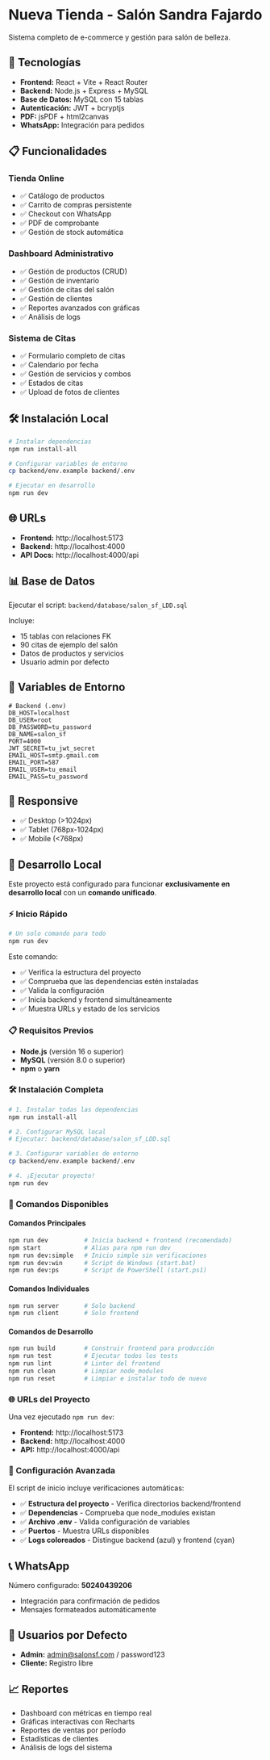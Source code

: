 # Nueva Tienda - Salón Sandra Fajardo

Sistema completo de e-commerce y gestión para salón de belleza.

## 🚀 Tecnologías

- **Frontend:** React + Vite + React Router
- **Backend:** Node.js + Express + MySQL
- **Base de Datos:** MySQL con 15 tablas
- **Autenticación:** JWT + bcryptjs
- **PDF:** jsPDF + html2canvas
- **WhatsApp:** Integración para pedidos

## 📋 Funcionalidades

### Tienda Online
- ✅ Catálogo de productos
- ✅ Carrito de compras persistente
- ✅ Checkout con WhatsApp
- ✅ PDF de comprobante
- ✅ Gestión de stock automática

### Dashboard Administrativo
- ✅ Gestión de productos (CRUD)
- ✅ Gestión de inventario
- ✅ Gestión de citas del salón
- ✅ Gestión de clientes
- ✅ Reportes avanzados con gráficas
- ✅ Análisis de logs

### Sistema de Citas
- ✅ Formulario completo de citas
- ✅ Calendario por fecha
- ✅ Gestión de servicios y combos
- ✅ Estados de citas
- ✅ Upload de fotos de clientes

## 🛠️ Instalación Local

```bash
# Instalar dependencias
npm run install-all

# Configurar variables de entorno
cp backend/env.example backend/.env

# Ejecutar en desarrollo
npm run dev
```

## 🌐 URLs

- **Frontend:** http://localhost:5173
- **Backend:** http://localhost:4000
- **API Docs:** http://localhost:4000/api

## 📊 Base de Datos

Ejecutar el script: `backend/database/salon_sf_LDD.sql`

Incluye:
- 15 tablas con relaciones FK
- 90 citas de ejemplo del salón
- Datos de productos y servicios
- Usuario admin por defecto

## 🔧 Variables de Entorno

```env
# Backend (.env)
DB_HOST=localhost
DB_USER=root
DB_PASSWORD=tu_password
DB_NAME=salon_sf
PORT=4000
JWT_SECRET=tu_jwt_secret
EMAIL_HOST=smtp.gmail.com
EMAIL_PORT=587
EMAIL_USER=tu_email
EMAIL_PASS=tu_password
```

## 📱 Responsive

- ✅ Desktop (>1024px)
- ✅ Tablet (768px-1024px)
- ✅ Mobile (<768px)

## 🚀 Desarrollo Local

Este proyecto está configurado para funcionar **exclusivamente en desarrollo local** con un **comando unificado**.

### ⚡ Inicio Rápido

```bash
# Un solo comando para todo
npm run dev
```

Este comando:
- ✅ Verifica la estructura del proyecto
- ✅ Comprueba que las dependencias estén instaladas
- ✅ Valida la configuración
- ✅ Inicia backend y frontend simultáneamente
- ✅ Muestra URLs y estado de los servicios

### 📋 Requisitos Previos

- **Node.js** (versión 16 o superior)
- **MySQL** (versión 8.0 o superior)
- **npm** o **yarn**

### 🛠️ Instalación Completa

```bash
# 1. Instalar todas las dependencias
npm run install-all

# 2. Configurar MySQL local
# Ejecutar: backend/database/salon_sf_LDD.sql

# 3. Configurar variables de entorno
cp backend/env.example backend/.env

# 4. ¡Ejecutar proyecto!
npm run dev
```

### 🎯 Comandos Disponibles

#### Comandos Principales
```bash
npm run dev          # Inicia backend + frontend (recomendado)
npm start            # Alias para npm run dev
npm run dev:simple   # Inicio simple sin verificaciones
npm run dev:win      # Script de Windows (start.bat)
npm run dev:ps       # Script de PowerShell (start.ps1)
```

#### Comandos Individuales
```bash
npm run server       # Solo backend
npm run client       # Solo frontend
```

#### Comandos de Desarrollo
```bash
npm run build        # Construir frontend para producción
npm run test         # Ejecutar todos los tests
npm run lint         # Linter del frontend
npm run clean        # Limpiar node_modules
npm run reset        # Limpiar e instalar todo de nuevo
```

### 🌐 URLs del Proyecto

Una vez ejecutado `npm run dev`:

- **Frontend:** http://localhost:5173
- **Backend:** http://localhost:4000  
- **API:** http://localhost:4000/api

### 🔧 Configuración Avanzada

El script de inicio incluye verificaciones automáticas:

- ✅ **Estructura del proyecto** - Verifica directorios backend/frontend
- ✅ **Dependencias** - Comprueba que node_modules existan
- ✅ **Archivo .env** - Valida configuración de variables
- ✅ **Puertos** - Muestra URLs disponibles
- ✅ **Logs coloreados** - Distingue backend (azul) y frontend (cyan)

## 📞 WhatsApp

Número configurado: **50240439206**
- Integración para confirmación de pedidos
- Mensajes formateados automáticamente

## 👥 Usuarios por Defecto

- **Admin:** admin@salonsf.com / password123
- **Cliente:** Registro libre

## 📈 Reportes

- Dashboard con métricas en tiempo real
- Gráficas interactivas con Recharts
- Reportes de ventas por período
- Estadísticas de clientes
- Análisis de logs del sistema